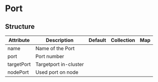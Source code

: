 # Port 
 

## Structure 
 

| Attribute  | Description            | Default | Collection | Map  |
| ---------- | ---------------------- | ------- | ---------- | ---  |
| name       | Name of the Port       |         |            |      |
| port       | Port number            |         |            |      |
| targetPort | Targetport in-cluster  |         |            |      |
| nodePort   | Used port on node      |         |            |      |
